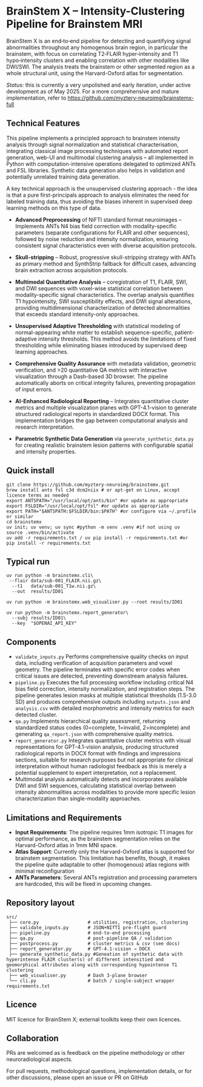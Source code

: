 # BrainStem X – Intensity-Clustering Pipeline for Brainstem MRI

BrainStem X is an end‑to‑end pipeline for detecting and quantifying signal abnormalities throughout any homogenous brain region, in particular the brainstem, with focus on correlating T2‑FLAIR hyper‑intensity and T1 hypo‑intensity clusters and enabling correlation with other modalities like DWI/SWI. The analysis treats the brainstem or other segmented region as a whole structural unit, using the Harvard-Oxford atlas for segmentation.

*Status*: this is currently a very unpolished and early iteration, under active development as of May 2025. For a more comprehensive and mature implementation, refer to https://github.com/myztery-neuroimg/brainstemx-full

## Technical Features

This pipeline implements a principled approach to brainstem intensity analysis through signal normalization and statistical characterisation, integrating classical image processing techniques with automated report generation, web-UI and multimodal clustering analysis – all implemented in Python with computation-intensive operations delegated to optimized ANTs and FSL libraries. Synthetic data generation also helps in validation and potentially unrelated training data generation.

A key technical approach is the unsupervised clustering approach - the idea is that a pure first-principals approach to analysis eliminates the need for labeled training data, thus avoiding the biases inherent in supervised deep learning methods on this type of data.

* **Advanced Preprocessing** of NiFTI standard format neuroimages – Implements ANTs N4 bias field correction with modality-specific parameters (separate configurations for FLAIR and other sequences), followed by noise reduction and intensity normalization, ensuring consistent signal characteristics even with diverse acquisition protocols.

* **Skull-stripping** – Robust, progressive skull-stripping strategy with ANTs as primary method and SynthStrip fallback for difficult cases, advancing brain extraction across acquisition protocols.

* **Multimodal Quantitative Analysis** – coregistration of T1, FLAIR, SWI, and DWI sequences with voxel-wise statistical correlation between modality-specific signal characteristics. The overlap analysis quantifies T1 hypointensity, SWI susceptibility effects, and DWI signal alterations, providing multidimensional characterization of detected abnormalities that exceeds standard intensity-only approaches.

* **Unsupervised Adaptive Thresholding** with statistical modeling of normal-appearing white matter to establish sequence-specific, patient-adaptive intensity thresholds. This method avoids the limitations of fixed thresholding while eliminating biases introduced by supervised deep learning approaches.

* **Comprehensive Quality Assurance** with metadata validation, geometric verification, and >20 quantitative QA metrics with interactive visualization through a Dash-based 3D browser. The pipeline automatically aborts on critical integrity failures, preventing propagation of input errors.

* **AI-Enhanced Radiological Reporting** – Integrates quantitative cluster metrics and multiple visualization planes with GPT-4.1-vision to generate structured radiological reports in standardized DOCX format. This implementation bridges the gap between computational analysis and research interpretation.

* **Parametric Synthetic Data Generation** via `generate_synthetic_data.py` for creating realistic brainstem lesion patterns with configurable spatial and intensity properties.

## Quick install

```
git clone https://github.com/myztery-neuroimg/brainstemx.git
brew install ants fsl c3d dcm2niix # or apt‑get on Linux, accept licence terms as needed
export ANTSPATH="/usr/local/opt/ants/bin" #or update as appropriate
export FSLDIR="/usr/local/opt/fsl" #or update as appropriate
export PATH="$ANTSPATH:$FSLDIR/bin:$PATH" #or configure via ~/.profile or similar
cd brainstemx
uv init; uv venv; uv sync #python -m venv .venv #if not using uv
source .venv/bin/activate
uv add -r requirements.txt / uv pip install -r requirements.txt #or pip install -r requirements.txt
```

## Typical run

```
uv run python -m brainstemx.cli\
 --flair data/sub‑001_FLAIR.nii.gz\
  --t1   data/sub‑001_T1w.nii.gz\
  --out  results/ID01

uv run python -m brainstemx.web_visualiser.py --root results/ID01

uv run python -m brainstemx.report_generator\
  --subj results/ID01\
  --key  "$OPENAI_API_KEY"
```

## Components 

- `validate_inputs.py` Performs comprehensive quality checks on input data, including verification of acquisition parameters and voxel geometry. The pipeline terminates with specific error codes when critical issues are detected, preventing downstream analysis failures.
- `pipeline.py` Executes the full processing workflow including critical N4 bias field correction, intensity normalization, and registration steps. The pipeline generates lesion masks at multiple statistical thresholds (1.5-3.0 SD) and produces comprehensive outputs including `outputs.json` and `analysis.csv` with detailed morphometric and intensity metrics for each detected cluster.
- `qa.py` Implements hierarchical quality assessment, returning standardized status codes (0=complete, 1=invalid, 2=incomplete) and generating `qa_report.json` with comprehensive quality metrics.
- `report_generator.py` Integrates quantitative cluster metrics with visual representations for GPT-4.1-vision analysis, producing structured radiological reports in DOCX format with findings and impressions sections, suitable for research purposes but not appropriate for clinical interpretation without human radiologist feedback as this is merely a potential supplement to expert interpretation, not a replacement.
- Multimodal analysis automatically detects and incorporates available DWI and SWI sequences, calculating statistical overlap between intensity abnormalities across modalities to provide more specific lesion characterization than single-modality approaches.

## Limitations and Requirements

- **Input Requirements**: The pipeline requires 1mm isotropic T1 images for optimal performance, as the brainstem segmentation relies on the Harvard-Oxford atlas in 1mm MNI space.
- **Atlas Support**: Currently only the Harvard-Oxford atlas is supported for brainstem segmentation. This limitation has benefits, though, it makes the pipeline quite adaptable to other (homogenous) atlas regions with minimal reconfiguration
- **ANTs Parameters**: Several ANTs registration and processing parameters are hardcoded, this will be fixed in upcoming changes.

## Repository layout

```
src/
 ├── core.py                  # utilities, registration, clustering
 ├── validate_inputs.py       # JSON+NIfTI pre‑flight guard
 ├── pipeline.py              # end‑to‑end processing
 ├── qa.py                    # post‑pipeline QA / validation
 ├── postprocess.py           # cluster metrics & csv (see docs)
 ├── report_generator.py      # GPT‑4.1‑vision → DOCX
 ├── generate_synthetic_data.py #Geneation of synthetic data with hyperintense FLAIR cluster(s) of different intensitied and geomorphical attributes along with corresponding hypointense T1 clustering
 ├── web_visualiser.py        # Dash 3‑plane browser
 └── cli.py                   # batch / single‑subject wrapper
requirements.txt
```

## Licence

MIT licence for BrainStem X; external toolkits keep their own licences.

## Collaboration 

PRs are welcomed as is feedback on the pipeline methodology or other neuroradiological aspects.

For pull requests, methodological questions, implementation details, or for other discussions, please open an issue or PR on GitHub
